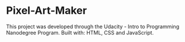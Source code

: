 # Pixel-Art-Maker
This project was developed through the Udacity - Intro to Programming Nanodegree Program.  Built with: HTML, CSS and JavaScript.
